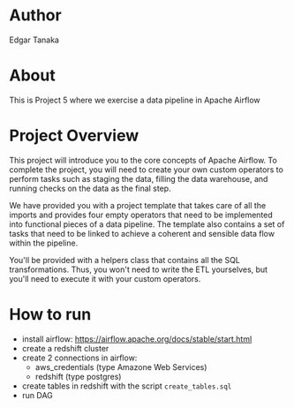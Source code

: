 # Author
Edgar Tanaka

# About
This is Project 5 where we exercise a data pipeline in Apache Airflow

# Project Overview
This project will introduce you to the core concepts of Apache Airflow. To complete the project, you will need to create your own custom operators to perform tasks such as staging the data, filling the data warehouse, and running checks on the data as the final step.

We have provided you with a project template that takes care of all the imports and provides four empty operators that need to be implemented into functional pieces of a data pipeline. The template also contains a set of tasks that need to be linked to achieve a coherent and sensible data flow within the pipeline.

You'll be provided with a helpers class that contains all the SQL transformations. Thus, you won't need to write the ETL yourselves, but you'll need to execute it with your custom operators.

# How to run
- install airflow: https://airflow.apache.org/docs/stable/start.html
- create a redshift cluster
- create 2 connections in airflow:
    - aws_credentials (type Amazone Web Services)
    - redshift (type postgres)
- create tables in redshift with the script `create_tables.sql`
- run DAG    

